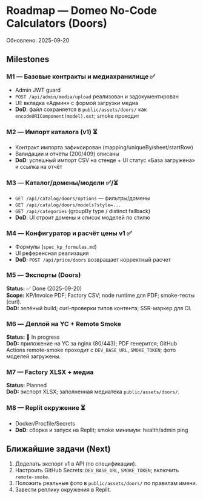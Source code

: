 # Roadmap — Domeo No-Code Calculators (Doors)

Обновлено: 2025-09-20

## Milestones

### M1 — Базовые контракты и медиахранилище ✅
- Admin JWT guard
- `POST /api/admin/media/upload` реализован и задокументирован
- UI: вкладка «Админ» с формой загрузки медиа
- **DoD**: файл сохраняется в `public/assets/doors/` как `encodeURIComponent(model).ext`; smoke проходит

### M2 — Импорт каталога (v1) ⏳
- Контракт импорта зафиксирован (mapping/uniqueBy/sheet/startRow)
- Валидации и отчёты (200/409) описаны
- **DoD**: успешный импорт CSV на стенде + UI статус «База загружена» и ссылка на отчёт

### M3 — Каталог/домены/модели ✅/⏳
- `GET /api/catalog/doors/options` — фильтры/домены
- `GET /api/catalog/doors/models?style=...`
- `GET /api/categories` (groupBy type / distinct fallback)
- **DoD**: UI строит домены и список моделей по стилю

### M4 — Конфигуратор и расчёт цены v1 ✅
- Формулы (`spec_kp_formulas.md`)
- UI референсная реализация
- **DoD**: `POST /api/price/doors` возвращает корректный расчет

### M5 — Экспорты (Doors)
**Status:** ✅ Done (2025-09-20)  
**Scope:** KP/Invoice PDF; Factory CSV; node runtime для PDF; smoke-тесты (curl).  
**DoD:** зелёный build; curl-проверки типов контента; SSR-маркер для CI.

### M6 — Деплой на YC + Remote Smoke
**Status:** 🚧 In progress  
**DoD:** приложение на YC за nginx (80/443); PDF генерится; GitHub Actions remote-smoke проходит с `DEV_BASE_URL`, `SMOKE_TOKEN`; фото моделей загружены.

### M7 — Factory XLSX + медиа
**Status:** Planned  
**DoD:** экспорт XLSX; заполненная медиатека `public/assets/doors/`.

### M8 — Replit окружение ⏳
- Docker/Procfile/Secrets
- **DoD**: сборка и запуск на Replit; smoke минимум: health/admin ping

## Ближайшие задачи (Next)
1) Доделать экспорт v1 в API (по спецификации).  
2) Настроить GitHub Secrets: `DEV_BASE_URL`, `SMOKE_TOKEN`; включить `remote-smoke`.  
3) Положить реальные фото в `public/assets/doors/` по правилам имени.  
4) Завести реплику окружения в Replit.
